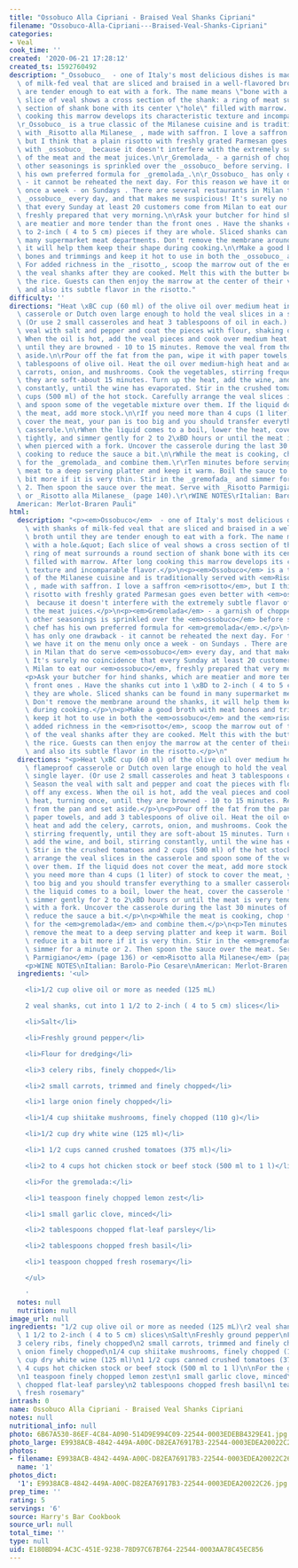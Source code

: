 ```yaml
---
title: "Ossobuco Alla Cipriani - Braised Veal Shanks Cipriani"
filename: "Ossobuco-Alla-Cipriani---Braised-Veal-Shanks-Cipriani"
categories:
- Veal
cook_time: ''
created: '2020-06-21 17:28:12'
created_ts: 1592760492
description: "_Ossobuco_  - one of Italy's most delicious dishes is made with shanks\
  \ of milk-fed veal that are sliced and braised in a well-flavored broth until they\
  \ are tender enough to eat with a fork. The name means \"bone with a hole.\" Each\
  \ slice of veal shows a cross section of the shank: a ring of meat surrounds a round\
  \ section of shank bone with its center \"hole\" filled with marrow. After long\
  \ cooking this marrow develops its characteristic texture and incomparable flavor.\n\
  \r_Ossobuco_ is a true classic of the Milanese cuisine and is traditionally served\
  \ with _Risotto alla Milanese_ , made with saffron. I love a saffron _risotto_,\
  \ but I think that a plain risotto with freshly grated Parmesan goes even better\
  \ with _ossobuco_  because it doesn't interfere with the extremely subtle flavor\
  \ of the meat and the meat juices.\n\r_Gremolada_ - a garnish of chopped herbs and\
  \ other seasonings is sprinkled over the _ossobuco_ before serving. Each chef has\
  \ his own preferred formula for _gremolada_.\n\r_Ossobuco_ has only one drawback\
  \ - it cannot be reheated the next day. For this reason we have it on the menu only\
  \ once a week - on Sundays . There are several restaurants in Milan that do serve\
  \ _ossobuco_ every day, and that makes me suspicious! It's surely no coincidence\
  \ that every Sunday at least 20 customers come from Milan to eat our _ossobuco_,\
  \ freshly prepared that very morning.\n\rAsk your butcher for hind shanks, which\
  \ are meatier and more tender than the front ones . Have the shanks cut into 1 \xBD\
  \ to 2-inch ( 4 to 5 cm) pieces if they are whole. Sliced shanks can be found in\
  \ many supermarket meat departments. Don't remove the membrane around the shanks,\
  \ it will help them keep their shape during cooking.\n\rMake a good broth with meat\
  \ bones and trimmings and keep it hot to use in both the _ossobuco_ and the _risotto_.\
  \ For added richness in the _risotto_, scoop the marrow out of the end pieces of\
  \ the veal shanks after they are cooked. Melt this with the butter before adding\
  \ the rice. Guests can then enjoy the marrow at the center of their veal shanks\
  \ and also its subtle flavor in the risotto."
difficulty: ''
directions: "Heat \xBC cup (60 ml) of the olive oil over medium heat in a heavy flameproof\
  \ casserole or Dutch oven large enough to hold the veal slices in a single layer.\
  \ (Or use 2 small casseroles and heat 3 tablespoons of oil in each.) Season the\
  \ veal with salt and pepper and coat the pieces with flour, shaking off any excess.\
  \ When the oil is hot, add the veal pieces and cook over medium heat, turning once,\
  \ until they are browned - 10 to 15 minutes. Remove the veal from the pan and set\
  \ aside.\n\rPour off the fat from the pan, wipe it with paper towels, and add 3\
  \ tablespoons of olive oil. Heat the oil over medium-high heat and add the celery,\
  \ carrots, onion, and mushrooms. Cook the vegetables, stirring frequently, until\
  \ they are soft-about 15 minutes. Turn up the heat, add the wine, and boil, stirring\
  \ constantly, until the wine has evaporated. Stir in the crushed tomatoes and 2\
  \ cups (500 ml) of the hot stock. Carefully arrange the veal slices in the casserole\
  \ and spoon some of the vegetable mixture over them. If the liquid does not cover\
  \ the meat, add more stock.\n\rIf you need more than 4 cups (1 liter) of stock to\
  \ cover the meat, your pan is too big and you should transfer everything to a smaller\
  \ casserole.\n\rWhen the liquid comes to a boil, lower the heat, cover the casserole\
  \ tightly, and simmer gently for 2 to 2\xBD hours or until the meat is very tender\
  \ when pierced with a fork. Uncover the casserole during the last 30 minutes of\
  \ cooking to reduce the sauce a bit.\n\rWhile the meat is cooking, chop the ingredients\
  \ for the _gremolada_ and combine them.\r\rTen minutes before serving, remove the\
  \ meat to a deep serving platter and keep it warm. Boil the sauce to reduce it a\
  \ bit more if it is very thin. Stir in the _gremofada_ and simmer for a minute or\
  \ 2. Then spoon the sauce over the meat. Serve with _Risotto Parmigiano_ (page 136)\
  \ or _Risotto alla Milanese_ (page 140).\r\rWINE NOTES\rItalian: Barolo-Pio Cesare\r\
  American: Merlot-Braren Pauli"
html:
  description: "<p><em>Ossobuco</em>  - one of Italy's most delicious dishes is made\
    \ with shanks of milk-fed veal that are sliced and braised in a well-flavored\
    \ broth until they are tender enough to eat with a fork. The name means &quot;bone\
    \ with a hole.&quot; Each slice of veal shows a cross section of the shank: a\
    \ ring of meat surrounds a round section of shank bone with its center &quot;hole&quot;\
    \ filled with marrow. After long cooking this marrow develops its characteristic\
    \ texture and incomparable flavor.</p>\n<p><em>Ossobuco</em> is a true classic\
    \ of the Milanese cuisine and is traditionally served with <em>Risotto alla Milanese</em>\
    \ , made with saffron. I love a saffron <em>risotto</em>, but I think that a plain\
    \ risotto with freshly grated Parmesan goes even better with <em>ossobuco</em>\
    \  because it doesn't interfere with the extremely subtle flavor of the meat and\
    \ the meat juices.</p>\n<p><em>Gremolada</em> - a garnish of chopped herbs and\
    \ other seasonings is sprinkled over the <em>ossobuco</em> before serving. Each\
    \ chef has his own preferred formula for <em>gremolada</em>.</p>\n<p><em>Ossobuco</em>\
    \ has only one drawback - it cannot be reheated the next day. For this reason\
    \ we have it on the menu only once a week - on Sundays . There are several restaurants\
    \ in Milan that do serve <em>ossobuco</em> every day, and that makes me suspicious!\
    \ It's surely no coincidence that every Sunday at least 20 customers come from\
    \ Milan to eat our <em>ossobuco</em>, freshly prepared that very morning.</p>\n\
    <p>Ask your butcher for hind shanks, which are meatier and more tender than the\
    \ front ones . Have the shanks cut into 1 \xBD to 2-inch ( 4 to 5 cm) pieces if\
    \ they are whole. Sliced shanks can be found in many supermarket meat departments.\
    \ Don't remove the membrane around the shanks, it will help them keep their shape\
    \ during cooking.</p>\n<p>Make a good broth with meat bones and trimmings and\
    \ keep it hot to use in both the <em>ossobuco</em> and the <em>risotto</em>. For\
    \ added richness in the <em>risotto</em>, scoop the marrow out of the end pieces\
    \ of the veal shanks after they are cooked. Melt this with the butter before adding\
    \ the rice. Guests can then enjoy the marrow at the center of their veal shanks\
    \ and also its subtle flavor in the risotto.</p>\n"
  directions: "<p>Heat \xBC cup (60 ml) of the olive oil over medium heat in a heavy\
    \ flameproof casserole or Dutch oven large enough to hold the veal slices in a\
    \ single layer. (Or use 2 small casseroles and heat 3 tablespoons of oil in each.)\
    \ Season the veal with salt and pepper and coat the pieces with flour, shaking\
    \ off any excess. When the oil is hot, add the veal pieces and cook over medium\
    \ heat, turning once, until they are browned - 10 to 15 minutes. Remove the veal\
    \ from the pan and set aside.</p>\n<p>Pour off the fat from the pan, wipe it with\
    \ paper towels, and add 3 tablespoons of olive oil. Heat the oil over medium-high\
    \ heat and add the celery, carrots, onion, and mushrooms. Cook the vegetables,\
    \ stirring frequently, until they are soft-about 15 minutes. Turn up the heat,\
    \ add the wine, and boil, stirring constantly, until the wine has evaporated.\
    \ Stir in the crushed tomatoes and 2 cups (500 ml) of the hot stock. Carefully\
    \ arrange the veal slices in the casserole and spoon some of the vegetable mixture\
    \ over them. If the liquid does not cover the meat, add more stock.</p>\n<p>If\
    \ you need more than 4 cups (1 liter) of stock to cover the meat, your pan is\
    \ too big and you should transfer everything to a smaller casserole.</p>\n<p>When\
    \ the liquid comes to a boil, lower the heat, cover the casserole tightly, and\
    \ simmer gently for 2 to 2\xBD hours or until the meat is very tender when pierced\
    \ with a fork. Uncover the casserole during the last 30 minutes of cooking to\
    \ reduce the sauce a bit.</p>\n<p>While the meat is cooking, chop the ingredients\
    \ for the <em>gremolada</em> and combine them.</p>\n<p>Ten minutes before serving,\
    \ remove the meat to a deep serving platter and keep it warm. Boil the sauce to\
    \ reduce it a bit more if it is very thin. Stir in the <em>gremofada</em> and\
    \ simmer for a minute or 2. Then spoon the sauce over the meat. Serve with <em>Risotto\
    \ Parmigiano</em> (page 136) or <em>Risotto alla Milanese</em> (page 140).</p>\n\
    <p>WINE NOTES\nItalian: Barolo-Pio Cesare\nAmerican: Merlot-Braren Pauli</p>\n"
  ingredients: '<ul>

    <li>1/2 cup olive oil or more as needed (125 mL)

    2 veal shanks, cut into 1 1/2 to 2-inch ( 4 to 5 cm) slices</li>

    <li>Salt</li>

    <li>Freshly ground pepper</li>

    <li>Flour for dredging</li>

    <li>3 celery ribs, finely chopped</li>

    <li>2 small carrots, trimmed and finely chopped</li>

    <li>1 large onion finely chopped</li>

    <li>1/4 cup shiitake mushrooms, finely chopped (110 g)</li>

    <li>1/2 cup dry white wine (125 ml)</li>

    <li>1 1/2 cups canned crushed tomatoes (375 ml)</li>

    <li>2 to 4 cups hot chicken stock or beef stock (500 ml to 1 l)</li>

    <li>For the gremolada:</li>

    <li>1 teaspoon finely chopped lemon zest</li>

    <li>1 small garlic clove, minced</li>

    <li>2 tablespoons chopped flat-leaf parsley</li>

    <li>2 tablespoons chopped fresh basil</li>

    <li>1 teaspoon chopped fresh rosemary</li>

    </ul>

    '
  notes: null
  nutrition: null
image_url: null
ingredients: "1/2 cup olive oil or more as needed (125 mL)\r2 veal shanks, cut into\
  \ 1 1/2 to 2-inch ( 4 to 5 cm) slices\nSalt\nFreshly ground pepper\nFlour for dredging\n\
  3 celery ribs, finely chopped\n2 small carrots, trimmed and finely chopped\n1 large\
  \ onion finely chopped\n1/4 cup shiitake mushrooms, finely chopped (110 g)\n1/2\
  \ cup dry white wine (125 ml)\n1 1/2 cups canned crushed tomatoes (375 ml)\n2 to\
  \ 4 cups hot chicken stock or beef stock (500 ml to 1 l)\n\nFor the gremolada:\n\
  \n1 teaspoon finely chopped lemon zest\n1 small garlic clove, minced\n2 tablespoons\
  \ chopped flat-leaf parsley\n2 tablespoons chopped fresh basil\n1 teaspoon chopped\
  \ fresh rosemary"
intrash: 0
name: Ossobuco Alla Cipriani - Braised Veal Shanks Cipriani
notes: null
nutritional_info: null
photo: 6B67A530-86EF-4C84-A090-514D9E994C09-22544-0003EDEBB4329E41.jpg
photo_large: E9938ACB-4842-449A-A00C-D82EA76917B3-22544-0003EDEA20022C26.jpg
photos:
- filename: E9938ACB-4842-449A-A00C-D82EA76917B3-22544-0003EDEA20022C26.jpg
  name: '1'
photos_dict:
  '1': E9938ACB-4842-449A-A00C-D82EA76917B3-22544-0003EDEA20022C26.jpg
prep_time: ''
rating: 5
servings: '6'
source: Harry's Bar Cookbook
source_url: null
total_time: ''
type: null
uid: E180BD94-AC3C-451E-9238-78D97C67B764-22544-0003AA78C45EC856
---
```

